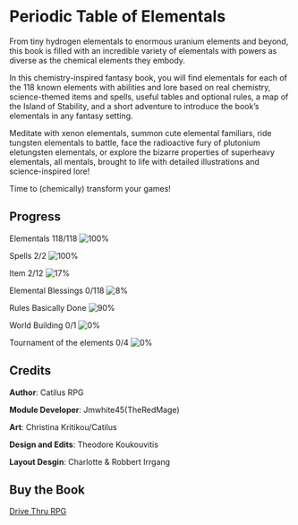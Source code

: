 # Periodic Table of Elementals
From tiny hydrogen elementals to enormous uranium elements and beyond, this book is filled with an incredible variety of elementals with powers as diverse as the chemical elements they embody.
 
In this chemistry-inspired fantasy book, you will find elementals for each of the 118 known elements with abilities and lore based on real chemistry, science-themed items and spells, useful tables and optional rules, a map of the Island of Stability, and a short adventure to introduce the book’s elementals in any fantasy setting.

Meditate with xenon elementals, summon cute elemental familiars, ride tungsten elementals to battle, face the radioactive fury of plutonium eletungsten elementals, or explore the bizarre properties of superheavy elementals, all mentals, brought to life with detailed illustrations and science-inspired lore!

Time to (chemically) transform your games!

## Progress
Elementals 118/118 ![100%](https://progress-bar.xyz/100)

Spells 2/2 ![100%](https://progress-bar.xyz/100)

Item 2/12 ![17%](https://progress-bar.xyz/17)

Elemental Blessings 0/118 ![8%](https://progress-bar.xyz/0)

Rules Basically Done ![90%](https://progress-bar.xyz/90)

World Building 0/1 ![0%](https://progress-bar.xyz/0)

Tournament of the elements 0/4 ![0%](https://progress-bar.xyz/0)



## Credits
**Author**: Catilus RPG

**Module Developer**: Jmwhite45(TheRedMage)

**Art**: Christina Kritikou/Catilus

**Design and Edits**: Theodore Koukouvitis

**Layout Desgin**: Charlotte & Robbert Irrgang

## Buy the Book
[Drive Thru RPG](https://www.drivethrurpg.com/en/product/498792/periodic-table-of-elementals)
